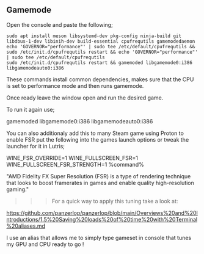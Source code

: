 ## Gamemode

Open the console and paste the following;

```
sudo apt install meson libsystemd-dev pkg-config ninja-build git libdbus-1-dev libinih-dev build-essential cpufrequtils gamemodedaemon
echo 'GOVERNOR="performance"' | sudo tee /etc/default/cpufrequtils && sudo /etc/init.d/cpufrequtils restart && echo 'GOVERNOR="performance"' | sudo tee /etc/default/cpufrequtils
sudo /etc/init.d/cpufrequtils restart && gamemoded libgamemode0:i386 libgamemodeauto0:i386
```

These commands install common dependencies, makes sure that the CPU is set to performance mode and then runs gamemode. 

Once ready leave the window open and run the desired game.

To run it again use;

gamemoded libgamemode0:i386 libgamemodeauto0:i386

You can also additionaly add this to many Steam game using Proton to enable FSR put the following into the games launch options 
or tweak the launcher for it in Lutris;

WINE_FSR_OVERRIDE=1 WINE_FULLSCREEN_FSR=1 WINE_FULLSCREEN_FSR_STRENGTH=1 %command%

"AMD Fidelity FX Super Resolution (FSR) is a type of rendering technique that looks to boost framerates in games and enable quality high-resolution gaming."


>>> For a quick way to apply this tuning take a look at: 

https://github.com/panzerlop/panzerlop/blob/main/Overviews%20and%20Introductions/1.5%20Saving%20loads%20of%20time%20with%20Terminal%20aliases.md

I use an alias that allows me to simply type gameset in console that tunes my GPU and CPU ready to go ! 
